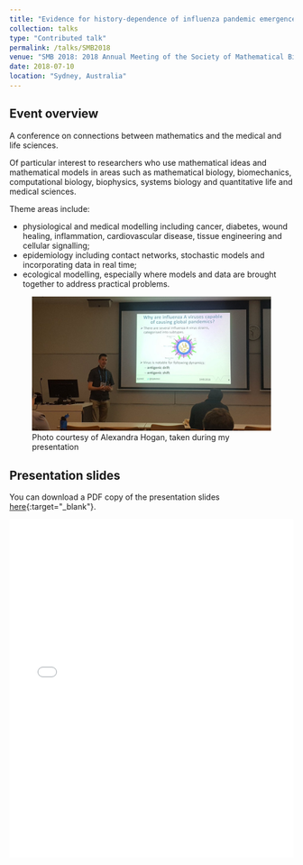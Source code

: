 ```yaml
---
title: "Evidence for history-dependence of influenza pandemic emergence"
collection: talks
type: "Contributed talk"
permalink: /talks/SMB2018
venue: "SMB 2018: 2018 Annual Meeting of the Society of Mathematical Biology & the Japanese Society for Mathematical Biology"
date: 2018-07-10
location: "Sydney, Australia"
---
```


## Event overview

A conference on connections between mathematics and the medical and life sciences.

Of particular interest to researchers who use mathematical ideas and mathematical models in areas such as mathematical biology, biomechanics, computational biology, biophysics, systems biology and quantitative life and medical sciences.

Theme areas include:

* physiological and medical modelling including cancer, diabetes, wound healing, inflammation, cardiovascular disease, tissue engineering and cellular signalling;
* epidemiology including contact networks, stochastic models and incorporating data in real time;
* ecological modelling, especially where models and data are brought together to address practical problems.

<figure>
  <img src="/images/SMB2018/MyTalkPhoto.jpg" alt="Presenting photo"/>
      <figcaption> Photo courtesy of Alexandra Hogan, taken during my presentation </figcaption>
</figure>

## Presentation slides
You can download a PDF copy of the presentation slides [here](/files/TalkSlides/EdHill_SMB2018_TalkSlides.pdf){:target="_blank"}.
<iframe src="/files/TalkSlides/EdHill_SMB2018_TalkSlides.pdf" width="100%" height="600" frameborder="no" border="0" marginwidth="0" marginheight="0"></iframe>
